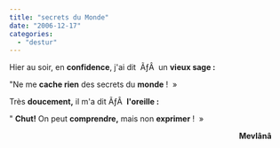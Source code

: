 ```yaml
---
title: "secrets du Monde"
date: "2006-12-17"
categories: 
  - "destur"
---
```


Hier au soir, en **confidence**, j'ai dit  ÃƒÂ  un **vieux sage :**

"Ne me **cache rien** des secrets du **monde** !  »

Très **doucement,** il m'a dit ÃƒÂ  **l'oreille :**

" **Chut!** On peut **comprendre,** mais non **exprimer** !  »

                                                                                                         **Mevlânâ**
